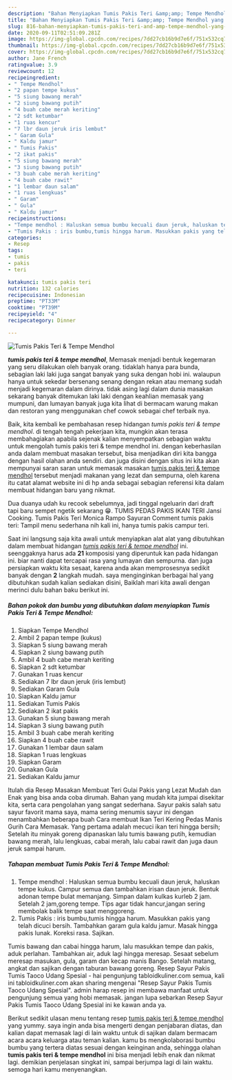 ```yaml
---
description: "Bahan Menyiapkan Tumis Pakis Teri &amp;amp; Tempe Mendhol yang Bisa Manjain Lidah"
title: "Bahan Menyiapkan Tumis Pakis Teri &amp;amp; Tempe Mendhol yang Bisa Manjain Lidah"
slug: 816-bahan-menyiapkan-tumis-pakis-teri-and-amp-tempe-mendhol-yang-bisa-manjain-lidah
date: 2020-09-11T02:51:09.281Z
image: https://img-global.cpcdn.com/recipes/7dd27cb16b9d7e6f/751x532cq70/tumis-pakis-teri-tempe-mendhol-foto-resep-utama.jpg
thumbnail: https://img-global.cpcdn.com/recipes/7dd27cb16b9d7e6f/751x532cq70/tumis-pakis-teri-tempe-mendhol-foto-resep-utama.jpg
cover: https://img-global.cpcdn.com/recipes/7dd27cb16b9d7e6f/751x532cq70/tumis-pakis-teri-tempe-mendhol-foto-resep-utama.jpg
author: Jane French
ratingvalue: 3.9
reviewcount: 12
recipeingredient:
- " Tempe Mendhol"
- "2 papan tempe kukus"
- "5 siung bawang merah"
- "2 siung bawang putih"
- "4 buah cabe merah keriting"
- "2 sdt ketumbar"
- "1 ruas kencur"
- "7 lbr daun jeruk iris lembut"
- " Garam Gula"
- " Kaldu jamur"
- " Tumis Pakis"
- "2 ikat pakis"
- "5 siung bawang merah"
- "3 siung bawang putih"
- "3 buah cabe merah keriting"
- "4 buah cabe rawit"
- "1 lembar daun salam"
- "1 ruas lengkuas"
- " Garam"
- " Gula"
- " Kaldu jamur"
recipeinstructions:
- "Tempe mendhol : Haluskan semua bumbu kecuali daun jeruk, haluskan tempe kukus. Campur semua dan tambahkan irisan daun jeruk. Bentuk adonan tempe bulat memanjang. Simpan dalam kulkas kurleb 2 jam. Setelah 2 jam,goreng tempe. Tips agar tidak hancur,jangan sering membolak balik tempe saat menggoreng."
- "Tumis Pakis : iris bumbu,tumis hingga harum. Masukkan pakis yang telah dicuci bersih. Tambahkan garam gula kaldu jamur. Masak hingga pakis lunak. Koreksi rasa. Sajikan."
categories:
- Resep
tags:
- tumis
- pakis
- teri

katakunci: tumis pakis teri 
nutrition: 132 calories
recipecuisine: Indonesian
preptime: "PT33M"
cooktime: "PT39M"
recipeyield: "4"
recipecategory: Dinner

---
```



![Tumis Pakis Teri &amp; Tempe Mendhol](https://img-global.cpcdn.com/recipes/7dd27cb16b9d7e6f/751x532cq70/tumis-pakis-teri-tempe-mendhol-foto-resep-utama.jpg)

<b><i>tumis pakis teri &amp; tempe mendhol</i></b>, Memasak menjadi bentuk kegemaran yang seru dilakukan oleh banyak orang. tidaklah hanya para bunda, sebagian laki laki juga sangat banyak yang suka dengan hobi ini. walaupun hanya untuk sekedar bersenang senang dengan rekan atau memang sudah menjadi kegemaran dalam dirinya. tidak asing lagi dalam dunia masakan sekarang banyak ditemukan laki laki dengan keahlian memasak yang mumpuni, dan lumayan banyak juga kita lihat di bermacam warung makan dan restoran yang menggunakan chef cowok sebagai chef terbaik nya.

Baik, kita kembali ke pembahasan resep hidangan <i>tumis pakis teri &amp; tempe mendhol</i>. di tengah tengah pekerjaan kita, mungkin akan terasa membahagiakan apabila sejenak kalian menyempatkan sebagian waktu untuk mengolah tumis pakis teri &amp; tempe mendhol ini. dengan keberhasilan anda dalam membuat masakan tersebut, bisa menjadikan diri kita bangga dengan hasil olahan anda sendiri. dan juga disini dengan situs ini kita akan mempunyai saran saran untuk memasak masakan <u>tumis pakis teri &amp; tempe mendhol</u> tersebut menjadi makanan yang lezat dan sempurna, oleh karena itu catat alamat website ini di hp anda sebagai sebagian referensi kita dalam membuat hidangan baru yang nikmat.

Dua duanya udah ku recook sebelumnya, jadi tinggal ngeluarin dari draft tapi baru sempet ngetik sekarang 😁. TUMIS PEDAS PAKIS IKAN TERI Jansi Cooking. Tumis Pakis Teri Monica Rampo Sayuran Comment tumis pakis teri: Tampil menu sederhana nih kali ini, hanya tumis pakis campur teri.


Saat ini langsung saja kita awali untuk menyiapkan alat alat yang dibutuhkan dalam membuat hidangan <u><i>tumis pakis teri &amp; tempe mendhol</i></u> ini. seenggaknya harus ada <b>21</b> komposisi yang diperuntuk kan pada hidangan ini. biar nanti dapat tercapai rasa yang lumayan dan sempurna. dan juga persiapkan waktu kita sesaat, karena anda akan memprosesnya sedikit banyak dengan <b>2</b> langkah mudah. saya menginginkan berbagai hal yang dibutuhkan sudah kalian sediakan disini, Baiklah mari kita awali dengan merinci dulu bahan baku berikut ini.

<!--inarticleads1-->

##### Bahan pokok dan bumbu yang dibutuhkan dalam menyiapkan Tumis Pakis Teri &amp; Tempe Mendhol:

1. Siapkan  Tempe Mendhol
1. Ambil 2 papan tempe (kukus)
1. Siapkan 5 siung bawang merah
1. Siapkan 2 siung bawang putih
1. Ambil 4 buah cabe merah keriting
1. Siapkan 2 sdt ketumbar
1. Gunakan 1 ruas kencur
1. Sediakan 7 lbr daun jeruk (iris lembut)
1. Sediakan  Garam Gula
1. Siapkan  Kaldu jamur
1. Sediakan  Tumis Pakis
1. Sediakan 2 ikat pakis
1. Gunakan 5 siung bawang merah
1. Siapkan 3 siung bawang putih
1. Ambil 3 buah cabe merah keriting
1. Siapkan 4 buah cabe rawit
1. Gunakan 1 lembar daun salam
1. Siapkan 1 ruas lengkuas
1. Siapkan  Garam
1. Gunakan  Gula
1. Sediakan  Kaldu jamur


Itulah dia Resep Masakan Membuat Teri Gulai Pakis yang Lezat Mudah dan Enak yang bisa anda coba dirumah. Bahan yang mudah kita jumpai disekitar kita, serta cara pengolahan yang sangat sederhana. Sayur pakis salah satu sayur favorit mama saya, mama sering menumis sayur ini dengan menambahkan beberapa buah Cara membuat Ikan Teri Kering Pedas Manis Gurih Cara Memasak. Yang pertama adalah mecuci ikan teri hingga bersih; Setelah itu minyak goreng dipanaskan lalu tumis bawang putih, kemudian bawang merah, lalu lengkuas, cabai merah, lalu cabai rawit dan juga daun jeruk sampai harum. 

<!--inarticleads2-->

##### Tahapan membuat Tumis Pakis Teri &amp; Tempe Mendhol:

1. Tempe mendhol : Haluskan semua bumbu kecuali daun jeruk, haluskan tempe kukus. Campur semua dan tambahkan irisan daun jeruk. Bentuk adonan tempe bulat memanjang. Simpan dalam kulkas kurleb 2 jam. Setelah 2 jam,goreng tempe. Tips agar tidak hancur,jangan sering membolak balik tempe saat menggoreng.
1. Tumis Pakis : iris bumbu,tumis hingga harum. Masukkan pakis yang telah dicuci bersih. Tambahkan garam gula kaldu jamur. Masak hingga pakis lunak. Koreksi rasa. Sajikan.


Tumis bawang dan cabai hingga harum, lalu masukkan tempe dan pakis, aduk perlahan. Tambahkan air, aduk lagi hingga meresap. Sesaat sebelum meresap masukan, gula, garam dan kecap manis Bango. Setelah matang, angkat dan sajikan dengan taburan bawang goreng. Resep Sayur Pakis Tumis Taoco Udang Spesial - hai pengunjung tabloidkuliner.com semua, kali ini tabloidkuliner.com akan sharing mengenai &#34;Resep Sayur Pakis Tumis Taoco Udang Spesial&#34;. admin harap resep ini membawa manfaat untuk pengunjung semua yang hobi memasak. jangan lupa sebarkan Resep Sayur Pakis Tumis Taoco Udang Spesial ini ke kawan anda ya. 

Berikut sedikit ulasan menu tentang resep <u>tumis pakis teri &amp; tempe mendhol</u> yang yummy. saya ingin anda bisa mengerti dengan penjabaran diatas, dan kalian dapat memasak lagi di lain waktu untuk di sajikan dalam bermacam acara acara keluarga atau teman kalian. kamu bs mengkolaborasi bumbu bumbu yang tertera diatas sesuai dengan keinginan anda, sehingga olahan <b>tumis pakis teri &amp; tempe mendhol</b> ini bisa menjadi lebih enak dan nikmat lagi. demikian penjelasan singkat ini, sampai berjumpa lagi di lain waktu. semoga hari kamu menyenangkan.
